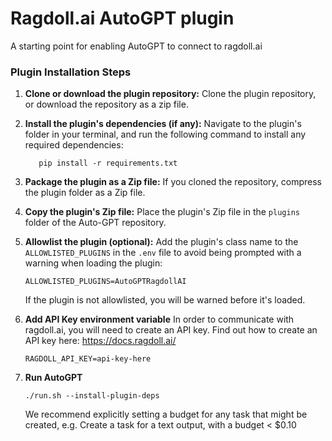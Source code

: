 # Ragdoll.ai AutoGPT plugin
A starting point for enabling AutoGPT to connect to ragdoll.ai

### Plugin Installation Steps

1. **Clone or download the plugin repository:**
   Clone the plugin repository, or download the repository as a zip file.

2. **Install the plugin's dependencies (if any):**
   Navigate to the plugin's folder in your terminal, and run the following command to install any required dependencies:

   ``` shell
      pip install -r requirements.txt
   ```

3. **Package the plugin as a Zip file:**
   If you cloned the repository, compress the plugin folder as a Zip file.

4. **Copy the plugin's Zip file:**
   Place the plugin's Zip file in the `plugins` folder of the Auto-GPT repository.

5. **Allowlist the plugin (optional):**
   Add the plugin's class name to the `ALLOWLISTED_PLUGINS` in the `.env` file to avoid being prompted with a warning when loading the plugin:

   ``` shell
   ALLOWLISTED_PLUGINS=AutoGPTRagdollAI
   ```

   If the plugin is not allowlisted, you will be warned before it's loaded.

6. **Add API Key environment variable**
   In order to communicate with ragdoll.ai, you will need to create an API key. Find out how to create an API key here: https://docs.ragdoll.ai/

   ``` shell
   RAGDOLL_API_KEY=api-key-here
   ```

7. **Run AutoGPT**
   ``` shell
   ./run.sh --install-plugin-deps
   ```

   We recommend explicitly setting a budget for any task that might be created, e.g.
   Create a task for a text output, with a budget < $0.10
